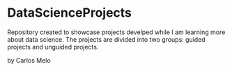 # DataScienceProjects

Repository created to showcase projects develped while I am learning more about data science. The projects are divided into two groups: guided projects and unguided projects.

by Carlos Melo